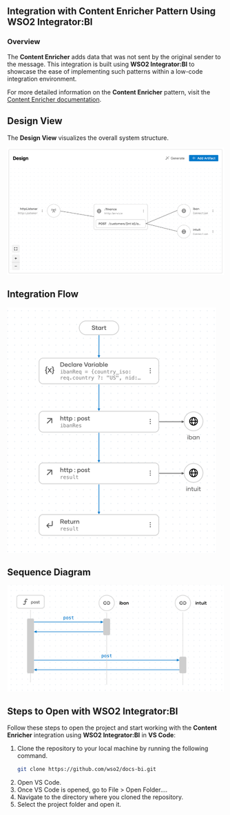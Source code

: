## Integration with  Content Enricher Pattern Using WSO2 Integrator:BI

### Overview

The **Content Enricher** adds data that was not sent by the original sender to the message.
This integration is built using **WSO2 Integrator:BI** to showcase the ease of implementing such patterns within a low-code integration environment.

For more detailed information on the **Content Enricher** pattern, visit the [ Content Enricher documentation](https://www.enterpriseintegrationpatterns.com/patterns/messaging/DataEnricher.html).

## Design View

The **Design View** visualizes the overall system structure.

![Design View](design.png)

## Integration Flow

![Flow Diagram](flow.png)

## Sequence Diagram

![Flow Diagram](sequence.png)

## Steps to Open with WSO2 Integrator:BI

Follow these steps to open the project and start working with the **Content Enricher** integration using **WSO2 Integrator:BI** in **VS Code**:

1. Clone the repository to your local machine by running the following command.
   ```bash
   git clone https://github.com/wso2/docs-bi.git

2. Open VS Code.
3. Once VS Code is opened, go to File > Open Folder....
4. Navigate to the directory where you cloned the repository.
5. Select the project folder and open it.
